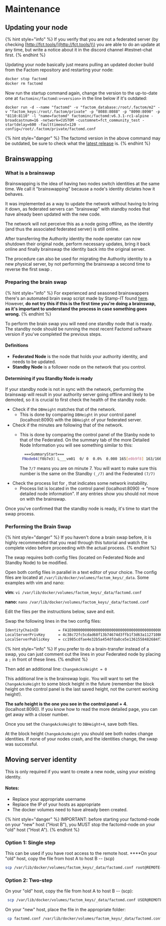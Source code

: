 # Maintenance

## Updating your node

{% hint style="info" %}
If you verify that you are not a federated server \(by checking [http://fct.tools/](http://fct.tools/)\) you are able to do an update at any time, but write a notice about it in the discord channel \#testnet-chat first.
{% endhint %}

Updating your node basically just means pulling an updated docker build from the Factom repository and restarting your node:

```bash
docker stop factomd
docker rm factomd
```

Now run the startup command again, change the version to the up-to-date one at `factominc/factomd:v<version>` in the line below if it's outdated:

`docker run -d --name "factomd" -v "factom_database:/root/.factom/m2" -v "factom_keys:/root/.factom/private" -p "8088:8088" -p "8090:8090" -p "8110:8110" -l "name=factomd" factominc/factomd:v6.3.1-rc1-alpine -broadcastnum=16 -network=CUSTOM -customnet=fct_community_test -startdelay=600 -faulttimeout=120 -config=/root/.factom/private/factomd.conf`

{% hint style="danger" %}
The factomd version in the above command may be outdated, be sure to check what the [latest release](https://hub.docker.com/r/factominc/factomd/tags) is. 
{% endhint %}

## Brainswapping

### What is a brainswap

Brainswapping is the idea of having two nodes switch identities at the same time. We call it "brainswapping" because a node's identity dictates how it behaves.

It was implemented as a way to update the network without having to bring it down, as federated servers can "brainswap" with standby nodes that have already been updated with the new code.

The network will not perceive this as a node going offline, as the identity \(and thus the associated federated server\) is still online.

After transferring the Authority identity the node operator can now shutdown their original node, perform necessary updates, bring it back online and finally brainswap the identity back into the original server.

The procedure can also be used for migrating the Authority identity to a new physical server, by not performing the brainswap a second time to reverse the first swap .

### Preparing the brain swap

{% hint style="info" %}
For experienced and seasoned brainswappers there's an automated brain swap script made by Stamp-IT found [here](https://github.com/Stamp-IT-io/brainswap). However, **do not try this if this is the first time you're doing a brainswap, as it's important to understand the process in case something goes wrong.**
{% endhint %}

To perform the brain swap you will need one standby node that is ready. The standby node should be running the most recent Factomd software version if you've completed the previous steps.

#### Definitions

* **Federated Node** is the node that holds your authority identity, and needs to be updated. 
* **Standby Node** is a follower node on the network that you control.

#### Determining if you Standby Node is ready

If your standby node is not in sync with the network, performing the brainswap will result in your authority server going offline and likely to be demoted, so it is crucial to first check the health of the standby node.

* Check if the `DBHeight` matches that of the network.
  * This is done by comparing `DBHeight` in your control panel \(localhost:8090\) with the `DBHeight` of your federated server.
* Check if the minutes are following that of the network.
  * This is done by comparing the control panel of the Stanby node to that of the Federated. On the summary tab of the more Detailed Node Information you will see something similar to this:

    ```bash
      ===SummaryStart===
     FNode04[f0b7e3] L___vm01  0/ 0  0.0%  0.000 165[e0b9f8] 163/166/167  7/ 7 0/0/0/0 43400/0/0/0    0 0 2/40/100 0/0/0 0.07/0.00 0/0 - 309415
    ```

      The `7/7` means you are on minute 7. You will want to make sure this number is the same on the Standby `(_/7)` and the Federated `(7/7)`
* Check the process list for , that indicates some network instability. 
  * Process list is located in the control panel \(localhost:8090\) -&gt; "more detailed node information". If any entries show you should not move on with the brainswap.

Once you've confirmed that the standby node is ready, it's time to start the swap process.

### Performing the Brain Swap

{% hint style="danger" %}
If you haven't done a brain swap before, it is highly recommended that you read through this tutorial and watch the complete video before proceeding with the actual process.
{% endhint %}

The swap requires both config files \(located on Federated Node and Standby Node\) to be modified.

Open both config files in parallel in a text editor of your choice. The config files are located at `/var/lib/docker/volumes/factom_keys/_data`. Some examples with vim and nano: 

**vim:** `vi /var/lib/docker/volumes/factom_keys/_data/factomd.conf` 

**nano:** `nano /var/lib/docker/volumes/factom_keys/_data/factomd.conf`

Edit the files per the instructions below, save and exit.

Swap the following lines in the two config files:

```bash
IdentityChainID         = FA1E000000000000000000000000000000000000000000000000000000000000
LocalServerPrivKey      = 4c38c72fc5cdad68f13b74674d3ffb1f3d63a112710868c9b08946553448d26d
LocalServerPublicKey    = cc1985cdfae4e32b5a454dfda8ce5e1361558482684f3367649c3ad852c8e31a
```

{% hint style="info" %}
If you prefer to do a brain-transfer instead of a swap, you can just comment out the lines in your Federated node by placing a `;` in front of these lines.
{% endhint %}

Then add an additional line: `ChangeAcksHeight = 0`

This additional line is the brainswap logic. You will want to set the `ChangeAcksHeight` to some block height in the future \(remember the block height on the control panel is the last saved height, not the current working height!\).

**The safe height is the one you see in the control panel + 4**. \(localhost:8090\). If you know how to read the more detailed page, you can get away with a closer number.

Once you set the `ChangeAcksHeight` to `DBHeight+4`, save both files.

At the block height `ChangeAcksHeight` you should see both nodes change identities. If none of your nodes crash, and the identities change, the swap was successful.

## Moving server identity

This is only required if you want to create a new node, using your existing identity.

#### Notes:

* Replace your appropriate username
* Replace the IP of your hosts as appropriate
* The docker volumes need to have already been created.

{% hint style="danger" %}
IMPORTANT: before starting your factomd-node on your "new" host \("Host B"\), you MUST stop the factomd-node on your "old" host \("Host A"\).
{% endhint %}

### **Option 1: Single step**

This can be used if you have root access to the remote host. ****On your "old" host, copy the file from host A to host B -- \(scp\)

```bash
scp /var/lib/docker/volumes/factom_keys/_data/factomd.conf root@REMOTE-IP:/var/lib/docker/volumes/factom_keys/_data/factomd.conf
```

### **Option 2: Two-step**

On your "old" host, copy the file from host A to host B -- \(scp\):

```bash
 scp /var/lib/docker/volumes/factom_keys/_data/factomd.conf USER@REMOTE-IP:/home/USER/factomd.conf
```

On your "new" host, place the file in the appropriate folder:

```bash
 cp factomd.conf /var/lib/docker/volumes/factom_keys/_data/factomd.conf
```

